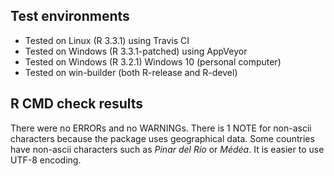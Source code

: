 ## Test environments

* Tested on Linux (R 3.3.1) using Travis CI
* Tested on Windows (R 3.3.1-patched) using AppVeyor
* Tested on Windows (R 3.2.1) Windows 10 (personal computer)
* Tested on win-builder (both R-release and R-devel)

## R CMD check results

There were no ERRORs and no WARNINGs. There is 1 NOTE for non-ascii characters because the package uses geographical data. Some countries have non-ascii characters such as *Pinar del Río* or *Médéa*. It is easier to use UTF-8 encoding.